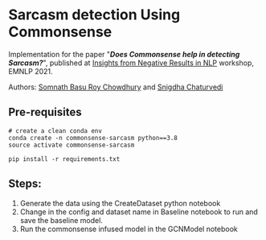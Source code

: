 # Sarcasm detection Using Commonsense 

Implementation for the paper "__*Does Commonsense help in detecting Sarcasm?*__", published at [Insights from Negative Results in NLP](https://insights-workshop.github.io/2021/cfp/) workshop, EMNLP 2021.

Authors: [Somnath Basu Roy Chowdhury](https://www.cs.unc.edu/~somnath/) and [Snigdha Chaturvedi](https://sites.google.com/site/snigdhac/)

## Pre-requisites

```
# create a clean conda env
conda create -n commonsense-sarcasm python==3.8 
source activate commonsense-sarcasm

pip install -r requirements.txt
```

## Steps:

1. Generate the data using the CreateDataset python notebook
2. Change in the config and dataset name in Baseline notebook to run and save the baseline model.
3. Run the commonsense infused model in the GCNModel notebook

